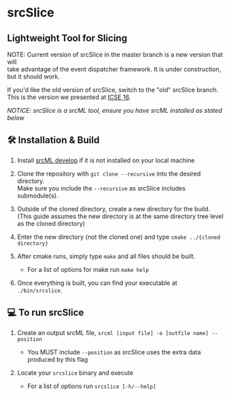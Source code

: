 # srcSlice
## Lightweight Tool for Slicing
NOTE: Current version of srcSlice in the master branch is a new version that will<br>
take advantage of the event dispatcher framework. It is under construction, but it should work.

If you'd like the old version of srcSlice, switch to the "old" srcSlice branch.<br>
This is the version we presented at [ICSE 16](https://www.cs.kent.edu/~jmaletic/papers/ICSE16.pdf).

*NOTICE: srcSlice is a srcML tool, ensure you have srcML installed as stated below*

## :hammer_and_wrench: Installation & Build
1. Install [srcML develop](https://github.com/srcML/srcML/tree/develop) if it is not installed on your local machine

2. Clone the repository with `git clone --recursive` into the desired directory.<br>
   Make sure you include the `--recursive` as srcSlice includes submodule(s).

3. Outside of the cloned directory, create a new directory for the build.<br>
   (This guide assumes the new directory is at the same directory tree level as the cloned directory)

4. Enter the new directory (not the cloned one) and type `cmake ../{cloned directory}`

5. After cmake runs, simply type `make` and all files should be built.
    * For a list of options for make run `make help`

6. Once everything is built, you can find your executable at `./bin/srcslice`.

## :computer: To run srcSlice
1. Create an output srcML file, `srcml [input file] -o [outfile name] --position`<br>
    * You MUST include `--position` as srcSlice uses the extra data produced by this flag

2. Locate your `srcslice` binary and execute
    * For a list of options run `srcslice [-h/--help]`